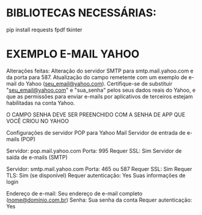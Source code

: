 # BIBLIOTECAS NECESSÁRIAS:

pip install requests fpdf tkinter


# EXEMPLO E-MAIL YAHOO

Alterações feitas:
Alteração do servidor SMTP para smtp.mail.yahoo.com e da porta para 587.
Atualização do campo remetente com um exemplo de e-mail do Yahoo (seu_email@yahoo.com).
Certifique-se de substituir "seu_email@yahoo.com" e "sua_senha" pelos seus dados reais do Yahoo, e que as permissões para enviar e-mails por aplicativos de terceiros estejam habilitadas na conta Yahoo.

O CAMPO SENHA DEVE SER PREENCHIDO COM A SENHA DE APP QUE VOCÊ CRIOU NO YAHOO 


Configurações de servidor POP para Yahoo Mail
Servidor de entrada de e-mails (POP)

Servidor: pop.mail.yahoo.com
Porta: 995
Requer SSL: Sim
Servidor de saída de e-mails (SMTP)

Servidor: smtp.mail.yahoo.com
Porta: 465 ou 587
Requer SSL: Sim
Requer TLS: Sim (se disponível)
Requer autenticação: Yes
Suas informações de login

Endereço de e-mail: Seu endereço de e-mail completo (nome@domínio.com.br)
Senha: Sua senha da conta
Requer autenticação: Yes